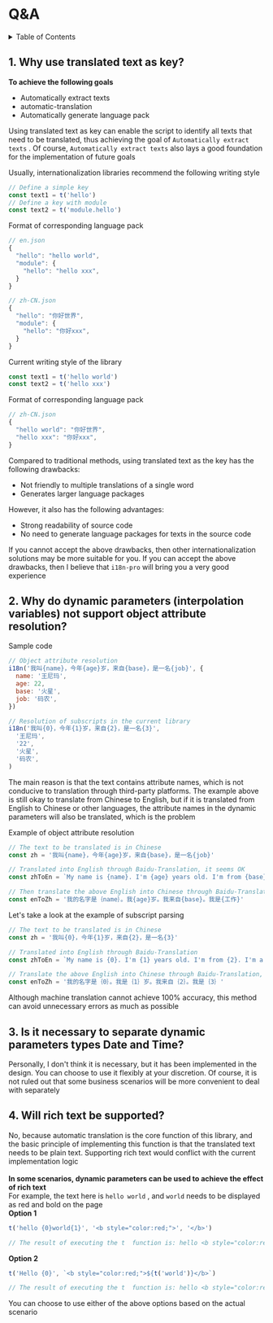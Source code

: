 
# Q&A

<details >
  <summary>Table of Contents</summary>

  &emsp;&emsp;[1. Why use translated text as key?](#1-why-use-translated-text-as-key)<br/>
  &emsp;&emsp;[2. Why do dynamic parameters (interpolation variables) not support object attribute resolution?](#2-why-do-dynamic-parameters-interpolation-variables-not-support-object-attribute-resolution)<br/>
  &emsp;&emsp;[3. Is it necessary to separate dynamic parameters types **Date** and **Time**?](#3-is-it-necessary-to-separate-dynamic-parameters-types-date-and-time)<br/>
  &emsp;&emsp;[4. Will rich text be supported?](#4-will-rich-text-be-supported)<br/>

</details>

## 1. Why use translated text as key?
**To achieve the following goals**
* Automatically extract texts
* automatic-translation
* Automatically generate language pack

Using translated text as key can enable the script to identify all texts that need to be translated, thus achieving the goal of  `Automatically extract texts` . Of course,  `Automatically extract texts`  also lays a good foundation for the implementation of future goals

Usually, internationalization libraries recommend the following writing style
```js
// Define a simple key
const text1 = t('hello')
// Define a key with module
const text2 = t('module.hello')
```
Format of corresponding language pack
```js
// en.json
{
  "hello": "hello world",
  "module": {
    "hello": "hello xxx",
  }
}

// zh-CN.json
{
  "hello": "你好世界",
  "module": {
    "hello": "你好xxx",
  }
}
```

Current writing style of the library
```js
const text1 = t('hello world')
const text2 = t('hello xxx')
```
Format of corresponding language pack
```js
// zh-CN.json
{
  "hello world": "你好世界",
  "hello xxx": "你好xxx",
}
```
Compared to traditional methods, using translated text as the key has the following drawbacks:
* Not friendly to multiple translations of a single word
* Generates larger language packages

However, it also has the following advantages:
* Strong readability of source code
* No need to generate language packages for texts in the source code

If you cannot accept the above drawbacks, then other internationalization solutions may be more suitable for you. If you can accept the above drawbacks, then I believe that  `i18n-pro`  will bring you a very good experience
## 2. Why do dynamic parameters (interpolation variables) not support object attribute resolution?
Sample code
```js
// Object attribute resolution
i18n('我叫{name}，今年{age}岁，来自{base}，是一名{job}', {
  name: '王尼玛',
  age: 22,
  base: '火星',
  job: '码农',
})

// Resolution of subscripts in the current library
i18n('我叫{0}，今年{1}岁，来自{2}，是一名{3}',
  '王尼玛',
  '22',
  '火星',
  '码农',
)
```
The main reason is that the text contains attribute names, which is not conducive to translation through third-party platforms. The example above is still okay to translate from Chinese to English, but if it is translated from English to Chinese or other languages, the attribute names in the dynamic parameters will also be translated, which is the problem

Example of object attribute resolution
```js
// The text to be translated is in Chinese
const zh = '我叫{name}，今年{age}岁，来自{base}，是一名{job}'

// Translated into English through Baidu-Translation, it seems OK
const zhToEn = `My name is {name}. I'm {age} years old. I'm from {base}. I'm a {job} `

// Then translate the above English into Chinese through Baidu-Translation, we can find that the translation of {job} has problems, and different translation platforms may have different problems
const enToZh = '我的名字是｛name｝。我{age}岁。我来自{base}。我是{工作}'
```
Let's take a look at the example of subscript parsing
```js
// The text to be translated is in Chinese
const zh = '我叫{0}，今年{1}岁，来自{2}，是一名{3}'

// Translated into English through Baidu-Translation
const zhToEn = `My name is {0}. I'm {1} years old. I'm from {2}. I'm a {3}`

// Translate the above English into Chinese through Baidu-Translation, and the above parameters will not be mismatched
const enToZh = '我的名字是｛0｝。我是｛1｝岁。我来自｛2｝。我是｛3｝'
```
Although machine translation cannot achieve 100% accuracy, this method can avoid unnecessary errors as much as possible
## 3. Is it necessary to separate dynamic parameters types **Date** and **Time**?
Personally, I don't think it is necessary, but it has been implemented in the design. You can choose to use it flexibly at your discretion. Of course, it is not ruled out that some business scenarios will be more convenient to deal with separately
## 4. Will rich text be supported?
No, because automatic translation is the core function of this library, and the basic principle of implementing this function is that the translated text needs to be plain text. Supporting rich text would conflict with the current implementation logic<br /><br />**In some scenarios, dynamic parameters can be used to achieve the effect of rich text**<br />For example, the text here is  `hello world` , and  `world`  needs to be displayed as red and bold on the page<br />**Option 1**
```js
t('hello {0}world{1}', '<b style="color:red;">', '</b>')

// The result of executing the t  function is: hello <b style="color:red;">world</b>
```
**Option 2**<br />
```js
t('Hello {0}', `<b style="color:red;">${t('world')}</b>`)

// The result of executing the t  function is: hello <b style="color:red;">world</b>
```
You can choose to use either of the above options based on the actual scenario